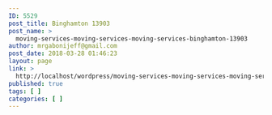```yaml
---
ID: 5529
post_title: Binghamton 13903
post_name: >
  moving-services-moving-services-moving-services-binghamton-13903
author: mrgabonijeff@gmail.com
post_date: 2018-03-28 01:46:23
layout: page
link: >
  http://localhost/wordpress/moving-services-moving-services-moving-services-binghamton-13903/
published: true
tags: [ ]
categories: [ ]
---
```

